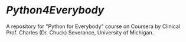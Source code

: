 # ***Python4Everybody***

A repository for "Python for Everybody" course on Coursera by Clinical Prof. Charles (Dr. Chuck) Severance, University of Michigan.
